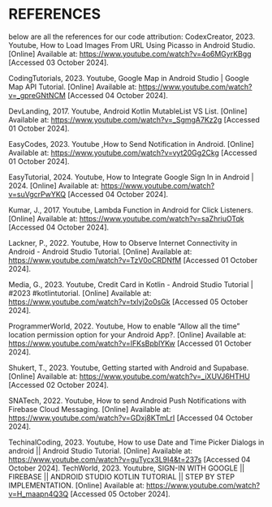 # REFERENCES 
below are all the references for our code attribution:
CodexCreator, 2023. Youtube, How to Load Images From URL Using Picasso in Android Studio. [Online] 
Available at: https://www.youtube.com/watch?v=4o6MGyrKBgg
[Accessed 03 October 2024].

CodingTutorials, 2023. Youtube, Google Map in Android Studio | Google Map API Tutorial. [Online] 
Available at: https://www.youtube.com/watch?v=_gpreGNtNCM
[Accessed 04 October 2024].

DevLanding, 2017. Youtube, Android Kotlin MutableList VS List. [Online] 
Available at: https://www.youtube.com/watch?v=_SgmgA7Kz2g
[Accessed 01 October 2024].

EasyCodes, 2023. Youtube ,How to Send Notification in Android. [Online] 
Available at: https://www.youtube.com/watch?v=vyt20Gg2Ckg
[Accessed 01 October 2024].

EasyTutorial, 2024. Youtube, How to Integrate Google Sign In in Android | 2024. [Online] 
Available at: https://www.youtube.com/watch?v=suVgcrPwYKQ
[Accessed 04 October 2024].

Kumar, J., 2017. Youtube, Lambda Function in Android for Click Listeners. [Online] 
Available at: https://www.youtube.com/watch?v=saZhriuOTqk
[Accessed 04 October 2024].

Lackner, P., 2022. Youtube, How to Observe Internet Connectivity in Android - Android Studio Tutorial. [Online] 
Available at: https://www.youtube.com/watch?v=TzV0oCRDNfM
[Accessed 01 October 2024].

Media, G., 2023. Youtube, Credit Card in Kotlin - Android Studio Tutorial | #2023 #kotlintutorial. [Online] 
Available at: https://www.youtube.com/watch?v=txlvj2o0sGk
[Accessed 05 October 2024].

ProgrammerWorld, 2022. Youtube, How to enable “Allow all the time” location permission option for your Android App?. [Online] 
Available at: https://www.youtube.com/watch?v=IFKsBpblYKw
[Accessed 01 October 2024].

Shukert, T., 2023. Youtube, Getting started with Android and Supabase. [Online] 
Available at: https://www.youtube.com/watch?v=_iXUVJ6HTHU
[Accessed 02 October 2024].

SNATech, 2022. Youtube, How to send Android Push Notifications with Firebase Cloud Messaging. [Online] 
Available at: https://www.youtube.com/watch?v=GDxj8KTmLrI
[Accessed 04 October 2024].

TechinalCoding, 2023. Youtube, How to use Date and Time Picker Dialogs in android || Android Studio Tutorial. [Online] 
Available at: https://www.youtube.com/watch?v=guTycx3L9I4&t=237s
[Accessed 04 October 2024].
TechWorld, 2023. Youtubre, SIGN-IN WITH GOOGLE || FIREBASE || ANDROID STUDIO KOTLIN TUTORIAL || STEP BY STEP IMPLEMENTATION. [Online] 
Available at: https://www.youtube.com/watch?v=H_maapn4Q3Q
[Accessed 05 October 2024].

